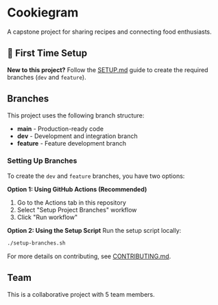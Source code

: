 # Cookiegram

A capstone project for sharing recipes and connecting food enthusiasts.

## 🚀 First Time Setup

**New to this project?** Follow the [SETUP.md](SETUP.md) guide to create the required branches (`dev` and `feature`).

## Branches

This project uses the following branch structure:
- **main** - Production-ready code
- **dev** - Development and integration branch
- **feature** - Feature development branch

### Setting Up Branches

To create the `dev` and `feature` branches, you have two options:

**Option 1: Using GitHub Actions (Recommended)**
1. Go to the Actions tab in this repository
2. Select "Setup Project Branches" workflow
3. Click "Run workflow"

**Option 2: Using the Setup Script**
Run the setup script locally:
```bash
./setup-branches.sh
```

For more details on contributing, see [CONTRIBUTING.md](CONTRIBUTING.md).

## Team

This is a collaborative project with 5 team members.